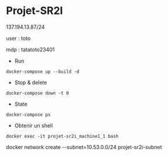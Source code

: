 # Projet-SR2I

137.194.13.87/24

user : toto

mdp : tatatoto23401

* Run

`docker-compose up --build -d`

* Stop & delete

`docker-compose down -t 0`

* State

`docker-compose ps`

* Obtenir un shell

`docker exec -it projet-sr2i_machine1_1 bash`

docker network create --subnet=10.53.0.0/24 projet-sr2i-subnet